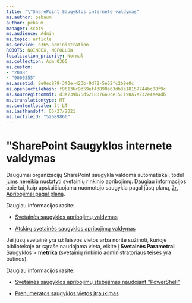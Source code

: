 ```yaml
---
title: "\"SharePoint Saugyklos internete valdymas"
ms.author: pebaum
author: pebaum
manager: scotv
ms.audience: Admin
ms.topic: article
ms.service: o365-administration
ROBOTS: NOINDEX, NOFOLLOW
localization_priority: Normal
ms.collection: Adm_O365
ms.custom:
- "2008"
- "9000355"
ms.assetid: 8e0ec879-3f0e-423b-9d72-5e52fc2b9e0c
ms.openlocfilehash: f96136c9d59ef43890a63db3a18157744bc08f9c
ms.sourcegitcommit: d3a739b75d521837660ce151190a7e232e4eeadb
ms.translationtype: MT
ms.contentlocale: lt-LT
ms.lasthandoff: 05/27/2021
ms.locfileid: "52689866"
---
```

# <a name="manage-your-sharepoint-online-storage"></a>"SharePoint Saugyklos internete valdymas

Daugumai organizacijų SharePoint saugykla valdoma automatiškai, todėl jums nereikia nustatyti svetainių rinkinio apribojimų. Daugiau informacijos apie tai, kaip apskaičiuojama nuomotojo saugykla pagal jūsų planą, [žr. Apribojimai pagal planą](/office365/servicedescriptions/sharepoint-online-service-description/sharepoint-online-limits?redirectedfrom=MSDN#limits-by-plan).

Daugiau informacijos rasite:

- [Svetainės saugyklos apribojimų valdymas](/sharepoint/manage-site-collection-storage-limits)

- [Atskirų svetainės saugyklos apribojimų valdymas](/sharepoint/manage-site-collection-storage-limits#manage-individual-site-storage-limits)

Jei jūsų svetainė yra už laisvos vietos arba norite sužinoti, kurioje bibliotekoje ar sąraše naudojama vieta, eikite į **Svetainės Parametrai** Saugyklos  >  **metrika** (svetainių rinkinio administratoriaus teisės yra būtinos).

Daugiau informacijos rasite:

- [Svetainės saugyklos apribojimų stebėjimas naudojant "PowerShell"](/sharepoint/manage-site-collection-storage-limits#monitor-site-storage-limits-by-using-powershell)

- [Prenumeratos saugyklos vietos įtraukimas](/microsoft-365/commerce/add-storage-space) 
  
